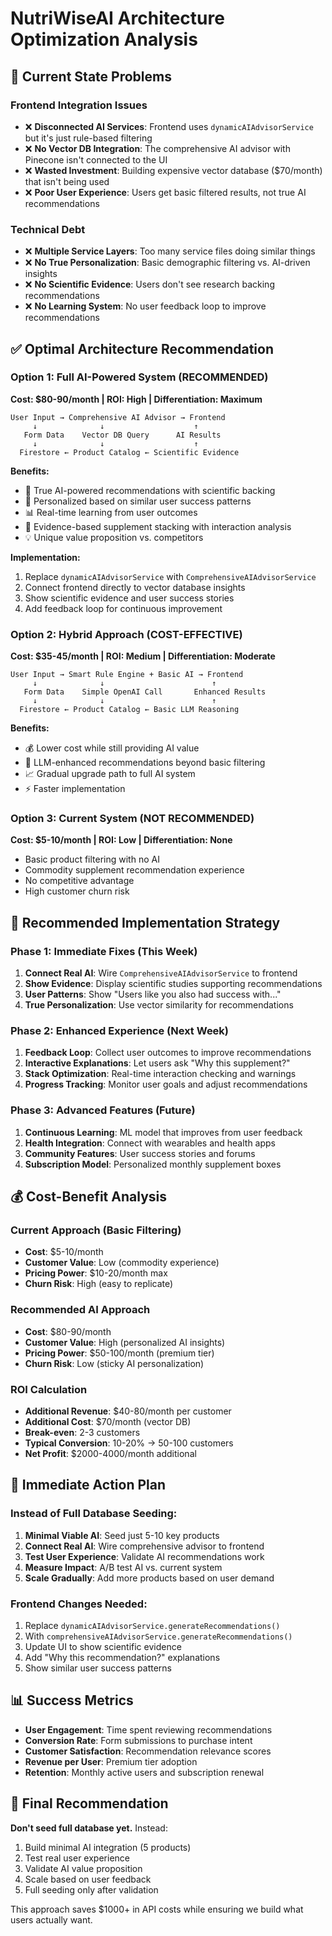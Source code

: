 # NutriWiseAI Architecture Optimization Analysis

## 🚨 Current State Problems

### Frontend Integration Issues
- ❌ **Disconnected AI Services**: Frontend uses `dynamicAIAdvisorService` but it's just rule-based filtering
- ❌ **No Vector DB Integration**: The comprehensive AI advisor with Pinecone isn't connected to the UI
- ❌ **Wasted Investment**: Building expensive vector database ($70/month) that isn't being used
- ❌ **Poor User Experience**: Users get basic filtered results, not true AI recommendations

### Technical Debt
- ❌ **Multiple Service Layers**: Too many service files doing similar things
- ❌ **No True Personalization**: Basic demographic filtering vs. AI-driven insights
- ❌ **No Scientific Evidence**: Users don't see research backing recommendations
- ❌ **No Learning System**: No user feedback loop to improve recommendations

## ✅ Optimal Architecture Recommendation

### Option 1: Full AI-Powered System (RECOMMENDED)
**Cost: $80-90/month | ROI: High | Differentiation: Maximum**

```
User Input → Comprehensive AI Advisor → Frontend
     ↓              ↓                    ↑
   Form Data    Vector DB Query      AI Results
     ↓              ↓                    ↑
  Firestore ← Product Catalog ← Scientific Evidence
```

**Benefits:**
- 🚀 True AI-powered recommendations with scientific backing
- 🎯 Personalized based on similar user success patterns  
- 📊 Real-time learning from user outcomes
- 🔬 Evidence-based supplement stacking with interaction analysis
- 💡 Unique value proposition vs. competitors

**Implementation:**
1. Replace `dynamicAIAdvisorService` with `ComprehensiveAIAdvisorService`
2. Connect frontend directly to vector database insights
3. Show scientific evidence and user success stories
4. Add feedback loop for continuous improvement

### Option 2: Hybrid Approach (COST-EFFECTIVE)
**Cost: $35-45/month | ROI: Medium | Differentiation: Moderate**

```
User Input → Smart Rule Engine + Basic AI → Frontend
     ↓              ↓                        ↑
   Form Data    Simple OpenAI Call       Enhanced Results
     ↓              ↓                        ↑
  Firestore ← Product Catalog ← Basic LLM Reasoning
```

**Benefits:**
- 💰 Lower cost while still providing AI value
- 🤖 LLM-enhanced recommendations beyond basic filtering
- 📈 Gradual upgrade path to full AI system
- ⚡ Faster implementation

### Option 3: Current System (NOT RECOMMENDED)
**Cost: $5-10/month | ROI: Low | Differentiation: None**

- Basic product filtering with no AI
- Commodity supplement recommendation experience
- No competitive advantage
- High customer churn risk

## 🎯 Recommended Implementation Strategy

### Phase 1: Immediate Fixes (This Week)
1. **Connect Real AI**: Wire `ComprehensiveAIAdvisorService` to frontend
2. **Show Evidence**: Display scientific studies supporting recommendations
3. **User Patterns**: Show "Users like you also had success with..."
4. **True Personalization**: Use vector similarity for recommendations

### Phase 2: Enhanced Experience (Next Week)
1. **Feedback Loop**: Collect user outcomes to improve recommendations
2. **Interactive Explanations**: Let users ask "Why this supplement?"
3. **Stack Optimization**: Real-time interaction checking and warnings
4. **Progress Tracking**: Monitor user goals and adjust recommendations

### Phase 3: Advanced Features (Future)
1. **Continuous Learning**: ML model that improves from user feedback
2. **Health Integration**: Connect with wearables and health apps
3. **Community Features**: User success stories and forums
4. **Subscription Model**: Personalized monthly supplement boxes

## 💰 Cost-Benefit Analysis

### Current Approach (Basic Filtering)
- **Cost**: $5-10/month
- **Customer Value**: Low (commodity experience)
- **Pricing Power**: $10-20/month max
- **Churn Risk**: High (easy to replicate)

### Recommended AI Approach
- **Cost**: $80-90/month
- **Customer Value**: High (personalized AI insights)
- **Pricing Power**: $50-100/month (premium tier)
- **Churn Risk**: Low (sticky AI personalization)

### ROI Calculation
- **Additional Revenue**: $40-80/month per customer
- **Additional Cost**: $70/month (vector DB)
- **Break-even**: 2-3 customers
- **Typical Conversion**: 10-20% → 50-100 customers
- **Net Profit**: $2000-4000/month additional

## 🚀 Immediate Action Plan

### Instead of Full Database Seeding:
1. **Minimal Viable AI**: Seed just 5-10 key products
2. **Connect Real AI**: Wire comprehensive advisor to frontend
3. **Test User Experience**: Validate AI recommendations work
4. **Measure Impact**: A/B test AI vs. current system
5. **Scale Gradually**: Add more products based on user demand

### Frontend Changes Needed:
1. Replace `dynamicAIAdvisorService.generateRecommendations()` 
2. With `comprehensiveAIAdvisorService.generateRecommendations()`
3. Update UI to show scientific evidence
4. Add "Why this recommendation?" explanations
5. Show similar user success patterns

## 📊 Success Metrics
- **User Engagement**: Time spent reviewing recommendations
- **Conversion Rate**: Form submissions to purchase intent  
- **Customer Satisfaction**: Recommendation relevance scores
- **Revenue per User**: Premium tier adoption
- **Retention**: Monthly active users and subscription renewal

## 🎯 Final Recommendation
**Don't seed full database yet.** Instead:
1. Build minimal AI integration (5 products)
2. Test real user experience
3. Validate AI value proposition
4. Scale based on user feedback
5. Full seeding only after validation

This approach saves $1000+ in API costs while ensuring we build what users actually want.
